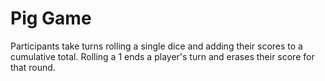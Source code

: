 # Pig Game
Participants take turns rolling a single dice and adding their scores to a cumulative total. 
Rolling a 1 ends a player's turn and erases their score for that round.
